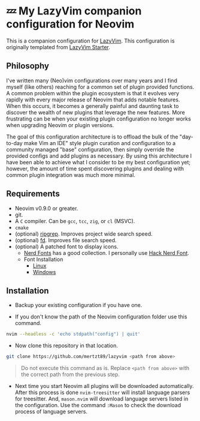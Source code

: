 # 💤 My LazyVim companion configuration for Neovim

This is a companion configuration for [LazyVim](https://github.com/LazyVim/LazyVim).
This configuration is originally templated from [LazyVim Starter](https://github.com/LazyVim/starter).

## Philosophy

I've written many (Neo)vim configurations over many years and I find myself (like others) reaching for a common set of plugin provided functions. A common problem within the plugin ecosystem is that it evolves very rapidly with every major release of Neovim that adds notable features. When this occurs, it becomes a generally painful and daunting task to discover the wealth of new plugins that leverage the new features. More frustrating can be when your existing plugin configuration no longer works when upgrading Neovim or plugin versions.

The goal of this configuration architecture is to offload the bulk of the "day-to-day make Vim an IDE" style plugin curation and configuration to a community managed "base" configuration, then simply override the provided configs and add plugins as necessary. By using this architecture I have been able to achieve what I consider to be my best configuration yet; however, the amount of time spent discovering plugins and dealing with common plugin integration was much more minimal.

## Requirements

* Neovim v0.9.0 or greater.
* git.
* A `C` compiler. Can be `gcc`, `tcc`, `zig`, or `cl` (MSVC).
* `cmake`
* (optional) [ripgrep](https://github.com/BurntSushi/ripgrep). Improves project wide search speed.
* (optional) [fd](https://github.com/sharkdp/fd). Improves file search speed.
* (optional) A patched font to display icons.
  * [Nerd Fonts](https://www.nerdfonts.com/) has a good collection. I personally use [Hack Nerd Font](https://github.com/ryanoasis/nerd-fonts/releases/latest/download/Hack.zip).
  * Font Installation
    * [Linux](https://itsfoss.com/install-fonts-ubuntu/)
    * [Windows](https://support.microsoft.com/en-us/office/add-a-font-b7c5f17c-4426-4b53-967f-455339c564c1)

## Installation

* Backup your existing configuration if you have one.

* If you don't know the path of the Neovim configuration folder use this command.

```sh
nvim --headless -c 'echo stdpath("config") | quit'
```

* Now clone this repository in that location.

```sh
git clone https://github.com/mertzt89/lazyvim <path from above>
```

> Do not execute this command as is. Replace `<path from above>` with the correct path from the previous step.

* Next time you start Neovim all plugins will be downloaded automatically. After this process is done `nvim-treesitter` will install language parsers for treesitter. And, `mason.nvim` will download language servers listed in the configuration. Use the command `:Mason` to check the download process of language servers. 

